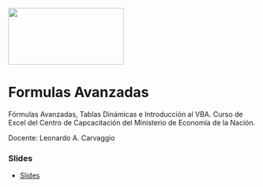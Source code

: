 <a href="url"><img src="https://pbs.twimg.com/profile_images/1752052973327298560/Gr8rXAYA_400x400.jpg" height="115" width="234" ></a>

# Formulas Avanzadas
Fórmulas Avanzadas, Tablas Dinámicas e Introducción al VBA. Curso de Excel del Centro de Capcacitación del Ministerio de Economía de la Nación. 

Docente: Leonardo A. Carvaggio

### Slides
* [Slides](https://drive.google.com/file/d/1uEXeTQf2-EJfsoZFMlckp1rwWoPX_Tot/view?usp=sharing)

